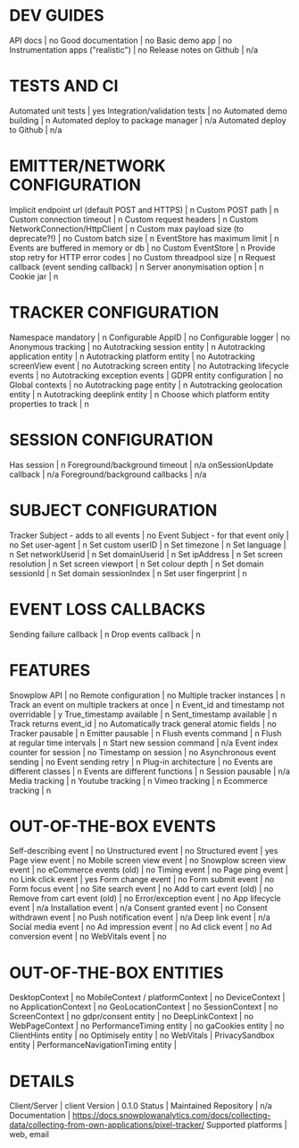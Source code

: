 # DEV GUIDES
API docs | no
Good documentation | no
Basic demo app | no
Instrumentation apps ("realistic") | no
Release notes on Github | n/a

# TESTS AND CI
Automated unit tests | yes
Integration/validation tests | no
Automated demo building | n
Automated deploy to package manager | n/a
Automated deploy to Github | n/a

# EMITTER/NETWORK CONFIGURATION
Implicit endpoint url (default POST and HTTPS) | n
Custom POST path | n
Custom connection timeout | n
Custom request headers | n
Custom NetworkConnection/HttpClient | n
Custom max payload size (to deprecate?!) | no
Custom batch size | n
EventStore has maximum limit | n
Events are buffered in memory or db | no
Custom EventStore | n
Provide stop retry for HTTP error codes | no
Custom threadpool size | n
Request callback (event sending callback) | n
Server anonymisation option | n
Cookie jar | n

# TRACKER CONFIGURATION
Namespace mandatory | n
Configurable AppID | no
Configurable logger | no
Anonymous tracking | no
Autotracking session entity | n
Autotracking application entity | n
Autotracking platform entity | no
Autotracking screenView event | no
Autotracking screen entity | no
Autotracking lifecycle events | no
Autotracking exception events | 
GDPR entity configuration | no
Global contexts | no
Autotracking page entity | n
Autotracking geolocation entity | n
Autotracking deeplink entity | n
Choose which platform entity properties to track | n

# SESSION CONFIGURATION
Has session | n
Foreground/background timeout | n/a
onSessionUpdate callback | n/a
Foreground/background callbacks | n/a

# SUBJECT CONFIGURATION
Tracker Subject - adds to all events | no
Event Subject - for that event only | no
Set user-agent | n
Set custom userID | n
Set timezone | n
Set language | n
Set networkUserid | n
Set domainUserid | n
Set ipAddress | n
Set screen resolution | n
Set screen viewport | n
Set colour depth | n
Set domain sessionId | n
Set domain sessionIndex | n
Set user fingerprint | n

# EVENT LOSS CALLBACKS
Sending failure callback | n
Drop events callback | n

# FEATURES
Snowplow API | no
Remote configuration | no
Multiple tracker instances | n
Track an event on multiple trackers at once | n
Event_id and timestamp not overridable | y
True_timestamp available | n
Sent_timestamp available | n
Track returns event_id | no
Automatically track general atomic fields | no
Tracker pausable | n
Emitter pausable | n
Flush events command | n
Flush at regular time intervals | n
Start new session command | n/a
Event index counter for session | no
Timestamp on session | no
Asynchronous event sending | no
Event sending retry | n
Plug-in architecture | no
Events are different classes | n
Events are different functions | n
Session pausable | n/a
Media tracking | n
Youtube tracking | n
Vimeo tracking | n
Ecommerce tracking | n

# OUT-OF-THE-BOX EVENTS
Self-describing event | no
Unstructured event | no
Structured event | yes
Page view event | no
Mobile screen view event | no
Snowplow screen view event | no
eCommerce events (old) | no
Timing event | no
Page ping event | no
Link click event | yes
Form change event | no
Form submit event | no
Form focus event | no
Site search event | no
Add to cart event (old) | no
Remove from cart event (old) | no
Error/exception event | no
App lifecycle event | n/a
Installation event | n/a
Consent granted event | no
Consent withdrawn event | no
Push notification event | n/a
Deep link event | n/a
Social media event | no
Ad impression event | no
Ad click event | no
Ad conversion event | no
WebVitals event | no

# OUT-OF-THE-BOX ENTITIES
DesktopContext | no
MobileContext / platformContext | no
DeviceContext | no
ApplicationContext | no
GeoLocationContext | no
SessionContext | no
ScreenContext | no
gdpr/consent entity | no
DeepLinkContext | no
WebPageContext | no
PerformanceTiming entity | no
gaCookies entity | no
ClientHints entity | no
Optimisely entity | no
WebVitals | 
PrivacySandbox entity | 
PerformanceNavigationTiming entity | 

# DETAILS
Client/Server | client
Version | 0.1.0
Status | Maintained
Repository | n/a
Documentation | https://docs.snowplowanalytics.com/docs/collecting-data/collecting-from-own-applications/pixel-tracker/
Supported platforms | web, email
